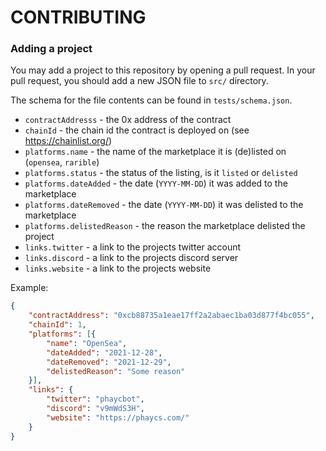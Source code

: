 # CONTRIBUTING

### Adding a project

You may add a project to this repository by opening a pull request. In your pull request, you should add a new JSON file to `src/` directory.

The schema for the file contents can be found in `tests/schema.json`.

* `contractAddresss` - the 0x address of the contract
* `chainId` - the chain id the contract is deployed on (see https://chainlist.org/)
* `platforms.name` - the name of the marketplace it is (de)listed on (`opensea`, `rarible`)
* `platforms.status` - the status of the listing, is it `listed` or `delisted`
* `platforms.dateAdded` - the date (`YYYY-MM-DD`) it was added to the marketplace
* `platforms.dateRemoved` - the date (`YYYY-MM-DD`) it was delisted to the marketplace
* `platforms.delistedReason` - the reason the marketplace delisted the project
* `links.twitter` - a link to the projects twitter account
* `links.discord` - a link to the projects discord server
* `links.website` - a link to the projects website

Example:

```json
{
    "contractAddress": "0xcb88735a1eae17ff2a2abaec1ba03d877f4bc055",
    "chainId": 1,
    "platforms": [{
        "name": "OpenSea",
        "dateAdded": "2021-12-28",
        "dateRemoved": "2021-12-29",
        "delistedReason": "Some reason"
    }],
    "links": {
        "twitter": "phaycbot",
        "discord": "v9mWdS3H",
        "website": "https://phaycs.com/"
    }
}
```